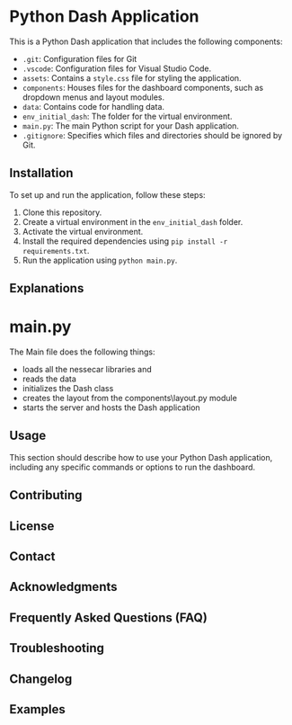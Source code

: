 # Python Dash Application

This is a Python Dash application that includes the following components:

- `.git`: Configuration files for Git
- `.vscode`: Configuration files for Visual Studio Code.
- `assets`: Contains a `style.css` file for styling the application.
- `components`: Houses files for the dashboard components, such as dropdown menus and layout modules.
- `data`: Contains code for handling data.
- `env_initial_dash`: The folder for the virtual environment.
- `main.py`: The main Python script for your Dash application.
- `.gitignore`: Specifies which files and directories should be ignored by Git.

## Installation

To set up and run the application, follow these steps:

1. Clone this repository.
2. Create a virtual environment in the `env_initial_dash` folder.
3. Activate the virtual environment.
4. Install the required dependencies using `pip install -r requirements.txt`.
5. Run the application using `python main.py`.

## Explanations

# main.py

The Main file does the following things:
- loads all the nessecar libraries and
- reads the data
- initializes the Dash class
- creates the layout from the components\layout.py module
- starts the server and hosts the Dash application

## Usage

This section should describe how to use your Python Dash application, including any specific commands or options to run the dashboard.

## Contributing

## License

## Contact

## Acknowledgments

## Frequently Asked Questions (FAQ)

## Troubleshooting

## Changelog

## Examples


